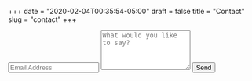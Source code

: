 +++
date = "2020-02-04T00:35:54-05:00"
draft = false
title = "Contact"
slug = "contact"
+++

<div class="py2">
  <form action="//formspree.io/sean_sullivan@college.harvard.edu" method="POST" class="form-stacked form-light">
    <input type="text" name="email" class="input mobile-block" placeholder="Email Address">
    <textarea type="text" name="content" class="input mobile-block" rows="5" placeholder="What would you like to say?"></textarea>
    <input type="submit" class="button button-blue button-big mobile-block" value="Send">
  </form>
</div>
